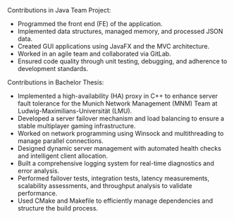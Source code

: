 Contributions in Java Team Project:
- Programmed the front end (FE) of the application.
- Implemented data structures, managed memory, and processed JSON data.
- Created GUI applications using JavaFX and the MVC architecture.
- Worked in an agile team and collaborated via GitLab.
- Ensured code quality through unit testing, debugging, and adherence to development standards.


Contributions in Bachelor Thesis:
- Implemented a high-availability (HA) proxy in C++ to enhance server fault tolerance for the Munich Network Management (MNM) Team at Ludwig-Maximilians-Universität (LMU).
- Developed a server failover mechanism and load balancing to ensure a stable multiplayer gaming infrastructure.
- Worked on network programming using Winsock and multithreading to manage parallel connections.
- Designed dynamic server management with automated health checks and intelligent client allocation.
- Built a comprehensive logging system for real-time diagnostics and error analysis.
- Performed failover tests, integration tests, latency measurements, scalability assessments, and throughput analysis to validate performance.
- Used CMake and Makefile to efficiently manage dependencies and structure the build process.


